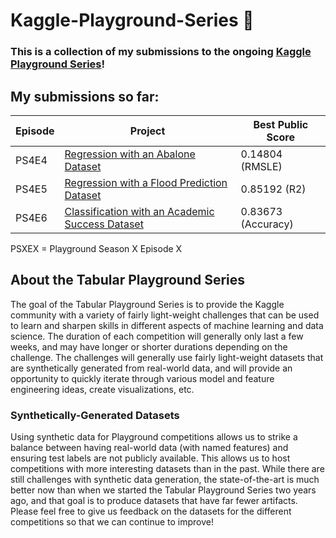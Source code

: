 # Kaggle-Playground-Series 🏅

### This is a collection of my submissions to the ongoing [Kaggle Playground Series](https://www.kaggle.com/organizations/kaggle/competitions)!

## My submissions so far:


| Episode | Project                                                                                                  | Best Public Score |
|---------|----------------------------------------------------------------------------------------------------------|------------------|
| PS4E4   | [Regression with an Abalone Dataset](./PS4E4-AbaloneRegression/README-PS4E4.md)                          | 0.14804 (RMSLE)  |
| PS4E5   | [Regression with a Flood Prediction Dataset](./PS4E5-FloodPrediction/README-PS4E5.md)                    | 0.85192 (R2)     |
| PS4E6   | [Classification with an Academic Success Dataset](./PS4E6-AcademicSuccessClassification/README-PS4E6.md) | 0.83673 (Accuracy)      |

PSXEX = Playground Season X Episode X

## About the Tabular Playground Series

The goal of the Tabular Playground Series is to provide the Kaggle community with a variety of fairly light-weight challenges that can be used to learn and sharpen skills in different aspects of machine learning and data science. The duration of each competition will generally only last a few weeks, and may have longer or shorter durations depending on the challenge. The challenges will generally use fairly light-weight datasets that are synthetically generated from real-world data, and will provide an opportunity to quickly iterate through various model and feature engineering ideas, create visualizations, etc.

### Synthetically-Generated Datasets

Using synthetic data for Playground competitions allows us to strike a balance between having real-world data (with named features) and ensuring test labels are not publicly available. This allows us to host competitions with more interesting datasets than in the past. While there are still challenges with synthetic data generation, the state-of-the-art is much better now than when we started the Tabular Playground Series two years ago, and that goal is to produce datasets that have far fewer artifacts. Please feel free to give us feedback on the datasets for the different competitions so that we can continue to improve!
